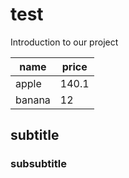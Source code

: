 # test
Introduction to our project

|name|price|
|---|---|
|apple|140.1|
|banana|12|

## subtitle
### subsubtitle